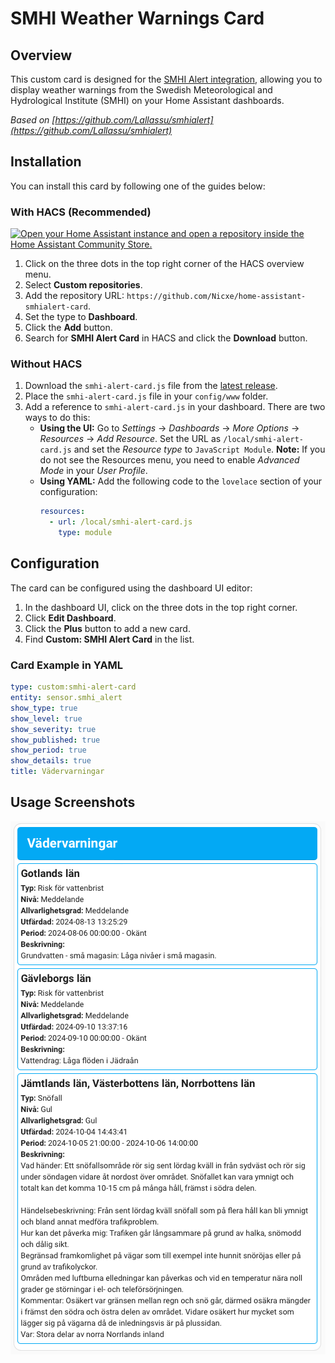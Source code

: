 # SMHI Weather Warnings Card

## Overview
This custom card is designed for the [SMHI Alert integration](https://github.com/Nicxe/home-assistant-smhialert), allowing you to display weather warnings from the Swedish Meteorological and Hydrological Institute (SMHI) on your Home Assistant dashboards.

*Based on [https://github.com/Lallassu/smhialert](https://github.com/Lallassu/smhialert)*

## Installation

You can install this card by following one of the guides below:

### With HACS (Recommended)

[![Open your Home Assistant instance and open a repository inside the Home Assistant Community Store.](https://my.home-assistant.io/badges/hacs_repository.svg)](https://my.home-assistant.io/redirect/hacs_repository/?owner=Nicxe&repository=home-assistant-smhialert-card&category=plugin)


1. Click on the three dots in the top right corner of the HACS overview menu.
2. Select **Custom repositories**.
3. Add the repository URL: `https://github.com/Nicxe/home-assistant-smhialert-card`.
4. Set the type to **Dashboard**.
5. Click the **Add** button.
6. Search for **SMHI Alert Card** in HACS and click the **Download** button.

### Without HACS

1. Download the `smhi-alert-card.js` file from the [latest release](https://github.com/Nicxe/home-assistant-smhialert-card/releases).
2. Place the `smhi-alert-card.js` file in your `config/www` folder.
3. Add a reference to `smhi-alert-card.js` in your dashboard. There are two ways to do this:
    - **Using the UI:** Go to _Settings_ → _Dashboards_ → _More Options_ → _Resources_ → _Add Resource_. Set the URL as `/local/smhi-alert-card.js` and set the _Resource type_ to `JavaScript Module`.
      **Note:** If you do not see the Resources menu, you need to enable _Advanced Mode_ in your _User Profile_.
    - **Using YAML:** Add the following code to the `lovelace` section of your configuration:
        ```yaml
        resources:
          - url: /local/smhi-alert-card.js
            type: module
        ```

## Configuration

The card can be configured using the dashboard UI editor:

1. In the dashboard UI, click on the three dots in the top right corner.
2. Click **Edit Dashboard**.
3. Click the **Plus** button to add a new card.
4. Find **Custom: SMHI Alert Card** in the list.

### Card Example in YAML

```yaml
type: custom:smhi-alert-card
entity: sensor.smhi_alert
show_type: true
show_level: true
show_severity: true
show_published: true
show_period: true
show_details: true
title: Vädervarningar
```

## Usage Screenshots

![Screenshot](https://github.com/Nicxe/home-assistant-smhialert-card/blob/main/Screenshot.png)

